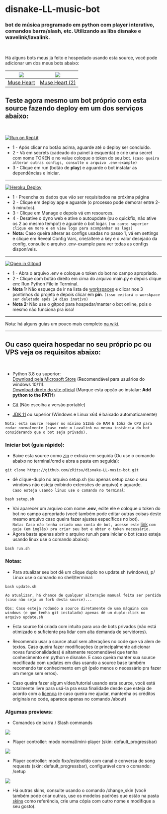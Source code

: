 # disnake-LL-music-bot
### bot de música programado em python com player interativo, comandos barra/slash, etc. Utilizando as libs disnake e wavelink/lavalink.
<br/>

Há alguns bots meus já feito e hospedado usando esta source, você pode adicionar um dos meus bots abaixo: 

| ![](https://cdn.discordapp.com/avatars/784891594306093101/b8a201bff9f563e4d1d54e7a470a1d53.png) | ![](https://cdn.discordapp.com/avatars/825460549419794462/8259b8ec375691b26e964187130a3edf.png) |
|---------------------------------------------------------------------------------------------------------------------|---------------------------------------------------------------------------------------------------------------------|
| [Muse Heart](https://dsc.gg/muse-heart-music) | [Muse Heart (2)](https://dsc.gg/muse-heart-music-2)|

## Teste agora mesmo um bot próprio com esta source fazendo deploy em um dos serviços abaixo:
</br>

[![Run on Repl.it](https://replit.com/badge/github/zRitsu/disnake-LL-music-bot)](https://replit.com/new/github/zRitsu/disnake-LL-music-bot)

* 1 - Após clicar no botão acima, aguarde até o deploy ser concluído.
* 2 - Vá em secrets (cadeado do painel à esquerda) e crie uma secret com nome TOKEN e no value coloque o token do seu bot. `(caso queira alterar outras configs, consulte o arquivo .env-example)`
* 3 - Clique em run (botão de **play**) e aguarde o bot instalar as dependências e iniciar.

---
[![Heroku_Deploy](https://www.herokucdn.com/deploy/button.svg)](https://heroku.com/deploy?template=https://github.com/zRitsu/disnake-LL-music-bot/tree/main)

* 1 - Preencha os dados que vão ser requisitados na próxima página
* 2 - Clique em deploy app e aguarde (o processo pode demorar entre 2-5 minutos).
* 3 - Clique em Manage e depois vá em resources.
* 4 - Desative o dyno web e ative o autoupdate (ou o quickfix, não ative os 2 ao mesmo tempo!) e aguarde o bot logar. `(no canto superior clique em more e em view logs para acompanhar os logs)`
* **Nota:** Caso queira alterar as configs usadas no passo 1, vá em settings e clique em Reveal Config Vars, crie/altere a key e o valor desejado da config, consulte o arquivo .env-example para ver todas as configs disponíveis.

---
[![Open in Gitpod](https://gitpod.io/button/open-in-gitpod.svg)](https://gitpod.io/#https://github.com/zRitsu/disnake-LL-music-bot)

* 1 - Abra o arquivo .env e coloque o token do bot no campo apropriado. 
* 2 - Clique com botão direito em cima do arquivo main.py e depois clique em: Run Python File in Terminal.
* **Nota 1:** Não esqueça de ir na lista de [workspaces](https://gitpod.io/workspaces) e clicar nos 3 pontinhos do projeto e depois clicar em **pin**. `(isso evitará o worskpace ser deletado após 14 dias inativo)`
* **Nota 2:** Não use o gitpod para hospedar/manter o bot online, pois o mesmo não funciona pra isso!

---

Nota: há alguns guias um pouco mais completo [na wiki]((https://github.com/zRitsu/disnake-LL-music-bot/wiki)).

---

## Ou caso queira hospedar no seu próprio pc ou VPS veja os requisitos abaixo:
<br/>

* Python 3.8 ou superior:<br/>
[Download pela Microsoft Store](https://apps.microsoft.com/store/detail/9PJPW5LDXLZ5?hl=pt-br&gl=BR) (Recomendável para usuários do windows 10/11).<br/>
[Download direto do site oficial](https://www.python.org/downloads/) (Marque esta opção ao instalar: **Add python to the PATH**)
* [Git](https://git-scm.com/downloads) (Não escolha a versão portable)</br>

* [JDK 11](https://www.azul.com/downloads) ou superior (Windows e Linux x64 é baixado automaticamente)</br>

`Nota: esta source requer no mínimo 512mb de RAM E 1Ghz de CPU para rodar normalmente (caso rode o Lavalink na mesma instância do bot considerando que o bot seja privado).`

### Iniciar bot (guia rápido):

* Baixe esta source como [zip](https://github.com/zRitsu/disnake-LL-music-bot/archive/refs/heads/main.zip) e extraia em seguida (Ou use o comando abaixo no terminal/cmd e abra a pasta em seguida):
```shell
git clone https://github.com/zRitsu/disnake-LL-music-bot.git
```
* dê clique-duplo no arquivo setup.sh (ou apenas setup caso o seu windows não esteja exibindo extensões de arquivo) e aguarde.</br>
`Caso esteja usando linux use o comando no terminal:` 
```shell
bash setup.sh
```
* Vai aparecer um arquivo com nome **.env**, edite ele e coloque o token do bot no campo apropriado (você também pode editar outras coisas deste mesmo arquivo caso queira fazer ajustes específicos no bot).</br>
`Nota: Caso não tenha criado uma conta de bot, acesse este` [link](https://docs.disnake.dev/en/latest/discord.html) `com guia (em inglês) pra criar seu bot e obter o token necessário.` 
* Agora basta apenas abrir o arquivo run.sh para iniciar o bot (caso esteja usando linux use o comando abaixo):
```shell
bash run.sh
```

### Notas:

* Para atualizar seu bot dê um clique duplo no update.sh (windows), p/ Linux use o comando no shell/terminal:
```shell
bash update.sh
```
`Ao atualizar, há chance de qualquer alteração manual feita ser perdida (caso não seja um fork desta source)...`<br/>

`Obs: Caso esteja rodando a source diretamente de uma máquina com windows (e que tenha git instalado) apenas dê um duplo-click no arquivo update.sh`

* Esta source foi criada com intuito para uso de bots privados (não está otimizado o suficiente pra lidar com alta demanda de servidores).

* Recomendo usar a source atual sem alterações no code que vá alem de textos. Caso queira fazer modificações (e principalmente adicionar novas funcionalidades) é altamente recomendável que tenha conhecimento em python e disnake. E caso queira manter sua source modificada com updates em dias usando a source base também recomendo ter conhecimento em git (pelo menos o necessário pra fazer um merge sem erros).

* Caso queira fazer algum vídeo/tutorial usando esta source, você está totalmente livre para usá-la pra essa finalidade desde que esteja de acordo com a [licença](/LICENSE) (e caso queira me ajudar, mantenha os créditos originais no code, aparece apenas no comando /about)



### Algumas previews:

- Comandos de barra / Slash commands

![](https://media.discordapp.net/attachments/554468640942981147/944942596814426122/unknown.png)

- Player controller: modo normal/mini-player (skin: default_progressbar)

![](https://media.discordapp.net/attachments/554468640942981147/944942948406153276/unknown.png)

- Player controller: modo fixo/estendido com canal e conversa de song requests (skin: default_progressbar), configurável com o comando: /setup

![](https://media.discordapp.net/attachments/554468640942981147/944945573834936340/unknown.png)

* Há outras skins, consulte usando o comando /change_skin (você também pode criar outras, use os modelos padrões que estão na pasta [skins](utils/music/skins/) como referência, crie uma cópia com outro nome e modifique a seu gosto).